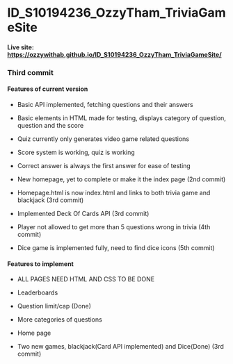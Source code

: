 # ID_S10194236_OzzyTham_TriviaGameSite
#### Live site: https://ozzywithab.github.io/ID_S10194236_OzzyTham_TriviaGameSite/

### Third commit

#### Features of current version

* Basic API implemented, fetching questions and their answers

* Basic elements in HTML made for testing, displays category of question, question and the score

* Quiz currently only generates video game related questions

* Score system is working, quiz is working

* Correct answer is always the first answer for ease of testing

* New homepage, yet to complete or make it the index page (2nd commit)

* Homepage.html is now index.html and links to both trivia game and blackjack (3rd commit)

* Implemented Deck Of Cards API (3rd commit)

* Player not allowed to get more than 5 questions wrong in trivia (4th commit)

* Dice game is implemented fully, need to find dice icons (5th commit)

#### Features to implement

* ALL PAGES NEED HTML AND CSS TO BE DONE

* Leaderboards

* Question limit/cap (Done)

* More categories of questions

* Home page

* Two new games, blackjack(Card API implemented) and Dice(Done) (3rd commit)

